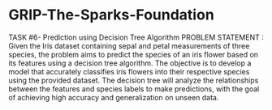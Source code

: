 # GRIP-The-Sparks-Foundation
TASK #6- Prediction using Decision Tree Algorithm 
PROBLEM STATEMENT : Given the Iris dataset containing sepal and petal measurements of three species, the problem aims to predict the species of an iris flower based on its features using a decision tree algorithm. The objective is to develop a model that accurately classifies iris flowers into their respective species using the provided dataset. The decision tree will analyze the relationships between the features and species labels to make predictions, with the goal of achieving high accuracy and generalization on unseen data.
